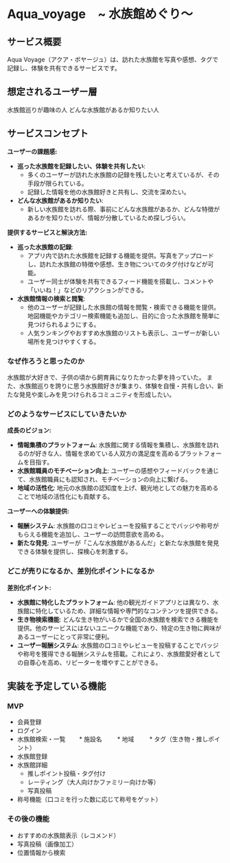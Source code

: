 # Aqua_voyage　~ 水族館めぐり〜

## サービス概要
Aqua Voyage（アクア・ボヤージュ）は、訪れた水族館を写真や感想、タグで記録し、体験を共有できるサービスです。

## 想定されるユーザー層
水族館巡りが趣味の人
どんな水族館があるか知りたい人

## サービスコンセプト
**ユーザーの課題感:**

- **巡った水族館を記録したい、体験を共有したい**:
    - 多くのユーザーが訪れた水族館の記録を残したいと考えているが、その手段が限られている。
    - 記録した情報を他の水族館好きと共有し、交流を深めたい。
- **どんな水族館があるか知りたい**:
    - 新しい水族館を訪れる際、事前にどんな水族館があるか、どんな特徴があるかを知りたいが、情報が分散しているため探しづらい。

**提供するサービスと解決方法:**

- **巡った水族館の記録**:
    - アプリ内で訪れた水族館を記録する機能を提供。写真をアップロードし、訪れた水族館の特徴や感想、生き物についてのタグ付けなどが可能。
    - ユーザー同士が体験を共有できるフィード機能を搭載し、コメントや「いいね！」などのリアクションができる。
- **水族館情報の検索と閲覧**:
    - 他のユーザーが記録した水族館の情報を閲覧・検索できる機能を提供。地図機能やカテゴリー検索機能も追加し、目的に合った水族館を簡単に見つけられるようにする。
    - 人気ランキングやおすすめ水族館のリストも表示し、ユーザーが新しい場所を見つけやすくする。

### なぜ作ろうと思ったのか
水族館が大好きで、子供の頃から飼育員になりたかった夢を持っていた。
また、水族館巡りを誇りに思う水族館好きが集まり、体験を自慢・共有し合い、新たな発見や楽しみを見つけられるコミュニティを形成したい。


### どのようなサービスにしていきたいか

**成長のビジョン:**

- **情報集積のプラットフォーム**: 水族館に関する情報を集積し、水族館を訪れるのが好きな人、情報を求めている人双方の満足度を高めるプラットフォームを目指す。
- **水族館職員のモチベーション向上**: ユーザーの感想やフィードバックを通じて、水族館職員にも認知され、モチベーションの向上に繋げる。
- **地域の活性化**: 地元の水族館の認知度を上げ、観光地としての魅力を高めることで地域の活性化にも貢献する。

**ユーザーへの体験提供:**

- **報酬システム**: 水族館の口コミやレビューを投稿することでバッジや称号がもらえる機能を追加し、ユーザーの訪問意欲を高める。
- **新たな発見**: ユーザーが「こんな水族館があるんだ」と新たな水族館を発見できる体験を提供し、探検心を刺激する。

### どこが売りになるか、差別化ポイントになるか

**差別化ポイント:**

- **水族館に特化したプラットフォーム**: 他の観光ガイドアプリとは異なり、水族館に特化しているため、詳細な情報や専門的なコンテンツを提供できる。
- **生き物検索機能**: どんな生き物がいるかで全国の水族館を検索できる機能を提供。他のサービスにはないユニークな機能であり、特定の生き物に興味があるユーザーにとって非常に便利。
- **ユーザー報酬システム**: 水族館の口コミやレビューを投稿することでバッジや称号を獲得できる報酬システムを搭載。これにより、水族館愛好者としての自尊心を高め、リピーターを増やすことができる。


## 実装を予定している機能
### MVP
* 会員登録
* ログイン
* 水族館検索・一覧
 　　* 施設名
　　 * 地域
　　 * タグ（生き物・推しポイント）
* 水族館登録
* 水族館詳細
  * 推しポイント投稿・タグ付け
  * レーティング（大人向けかファミリー向けか等）
  * 写真投稿
* 称号機能（口コミを行った数に応じて称号をゲット）

### その後の機能
* おすすめの水族館表示（レコメンド）
* 写真投稿（画像加工）
* 位置情報から検索
